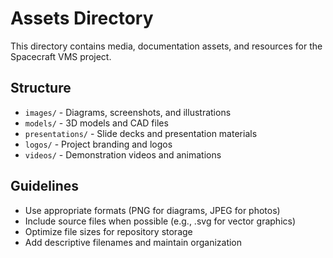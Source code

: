 # Assets Directory

This directory contains media, documentation assets, and resources for the Spacecraft VMS project.

## Structure

- `images/` - Diagrams, screenshots, and illustrations
- `models/` - 3D models and CAD files
- `presentations/` - Slide decks and presentation materials
- `logos/` - Project branding and logos
- `videos/` - Demonstration videos and animations

## Guidelines

- Use appropriate formats (PNG for diagrams, JPEG for photos)
- Include source files when possible (e.g., .svg for vector graphics)
- Optimize file sizes for repository storage
- Add descriptive filenames and maintain organization
